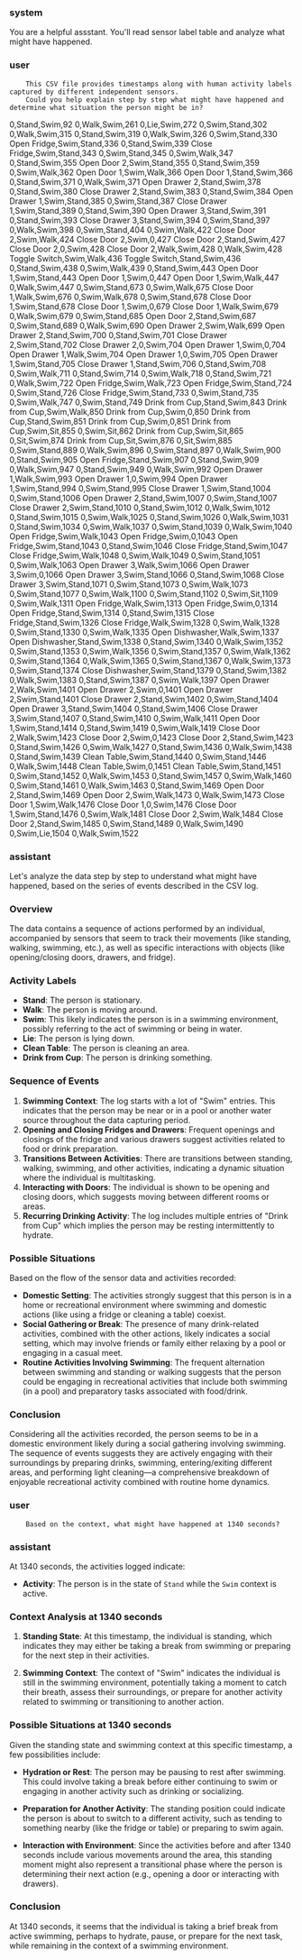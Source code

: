 ### system
You are a helpful assstant. You'll read sensor label table and analyze what might have happened.
### user

        This CSV file provides timestamps along with human activity labels captured by different independent sensors.
        Could you help explain step by step what might have happened and determine what situation the person might be in?
    
0,Stand,Swim,92
0,Walk,Swim,261
0,Lie,Swim,272
0,Swim,Stand,302
0,Walk,Swim,315
0,Stand,Swim,319
0,Walk,Swim,326
0,Swim,Stand,330
Open Fridge,Swim,Stand,336
0,Stand,Swim,339
Close Fridge,Swim,Stand,343
0,Swim,Stand,345
0,Swim,Walk,347
0,Stand,Swim,355
Open Door 2,Swim,Stand,355
0,Stand,Swim,359
0,Swim,Walk,362
Open Door 1,Swim,Walk,366
Open Door 1,Stand,Swim,366
0,Stand,Swim,371
0,Walk,Swim,371
Open Drawer 2,Stand,Swim,378
0,Stand,Swim,380
Close Drawer 2,Stand,Swim,383
0,Stand,Swim,384
Open Drawer 1,Swim,Stand,385
0,Swim,Stand,387
Close Drawer 1,Swim,Stand,389
0,Stand,Swim,390
Open Drawer 3,Stand,Swim,391
0,Stand,Swim,393
Close Drawer 3,Stand,Swim,394
0,Swim,Stand,397
0,Walk,Swim,398
0,Swim,Stand,404
0,Swim,Walk,422
Close Door 2,Swim,Walk,424
Close Door 2,Swim,0,427
Close Door 2,Stand,Swim,427
Close Door 2,0,Swim,428
Close Door 2,Walk,Swim,428
0,Walk,Swim,428
Toggle Switch,Swim,Walk,436
Toggle Switch,Stand,Swim,436
0,Stand,Swim,438
0,Swim,Walk,439
0,Stand,Swim,443
Open Door 1,Swim,Stand,443
Open Door 1,Swim,0,447
Open Door 1,Swim,Walk,447
0,Walk,Swim,447
0,Swim,Stand,673
0,Swim,Walk,675
Close Door 1,Walk,Swim,676
0,Swim,Walk,678
0,Swim,Stand,678
Close Door 1,Swim,Stand,678
Close Door 1,Swim,0,679
Close Door 1,Walk,Swim,679
0,Walk,Swim,679
0,Swim,Stand,685
Open Door 2,Stand,Swim,687
0,Swim,Stand,689
0,Walk,Swim,690
Open Drawer 2,Swim,Walk,699
Open Drawer 2,Stand,Swim,700
0,Stand,Swim,701
Close Drawer 2,Swim,Stand,702
Close Drawer 2,0,Swim,704
Open Drawer 1,Swim,0,704
Open Drawer 1,Walk,Swim,704
Open Drawer 1,0,Swim,705
Open Drawer 1,Swim,Stand,705
Close Drawer 1,Stand,Swim,706
0,Stand,Swim,708
0,Swim,Walk,711
0,Stand,Swim,714
0,Swim,Walk,718
0,Stand,Swim,721
0,Walk,Swim,722
Open Fridge,Swim,Walk,723
Open Fridge,Swim,Stand,724
0,Swim,Stand,726
Close Fridge,Swim,Stand,733
0,Swim,Stand,735
0,Swim,Walk,747
0,Swim,Stand,749
Drink from Cup,Stand,Swim,843
Drink from Cup,Swim,Walk,850
Drink from Cup,Swim,0,850
Drink from Cup,Stand,Swim,851
Drink from Cup,Swim,0,851
Drink from Cup,Swim,Sit,855
0,Swim,Sit,862
Drink from Cup,Swim,Sit,865
0,Sit,Swim,874
Drink from Cup,Sit,Swim,876
0,Sit,Swim,885
0,Swim,Stand,889
0,Walk,Swim,896
0,Swim,Stand,897
0,Walk,Swim,900
0,Stand,Swim,905
Open Fridge,Stand,Swim,907
0,Stand,Swim,909
0,Walk,Swim,947
0,Stand,Swim,949
0,Walk,Swim,992
Open Drawer 1,Walk,Swim,993
Open Drawer 1,0,Swim,994
Open Drawer 1,Swim,Stand,994
0,Swim,Stand,995
Close Drawer 1,Swim,Stand,1004
0,Swim,Stand,1006
Open Drawer 2,Stand,Swim,1007
0,Swim,Stand,1007
Close Drawer 2,Swim,Stand,1010
0,Stand,Swim,1012
0,Walk,Swim,1012
0,Stand,Swim,1015
0,Swim,Walk,1025
0,Stand,Swim,1026
0,Walk,Swim,1031
0,Stand,Swim,1034
0,Swim,Walk,1037
0,Swim,Stand,1039
0,Walk,Swim,1040
Open Fridge,Swim,Walk,1043
Open Fridge,Swim,0,1043
Open Fridge,Swim,Stand,1043
0,Stand,Swim,1046
Close Fridge,Stand,Swim,1047
Close Fridge,Swim,Walk,1048
0,Swim,Walk,1049
0,Swim,Stand,1051
0,Swim,Walk,1063
Open Drawer 3,Walk,Swim,1066
Open Drawer 3,Swim,0,1066
Open Drawer 3,Swim,Stand,1066
0,Stand,Swim,1068
Close Drawer 3,Swim,Stand,1071
0,Swim,Stand,1073
0,Swim,Walk,1073
0,Swim,Stand,1077
0,Swim,Walk,1100
0,Swim,Stand,1102
0,Swim,Sit,1109
0,Swim,Walk,1311
Open Fridge,Walk,Swim,1313
Open Fridge,Swim,0,1314
Open Fridge,Stand,Swim,1314
0,Stand,Swim,1315
Close Fridge,Stand,Swim,1326
Close Fridge,Walk,Swim,1328
0,Swim,Walk,1328
0,Swim,Stand,1330
0,Swim,Walk,1335
Open Dishwasher,Walk,Swim,1337
Open Dishwasher,Stand,Swim,1338
0,Stand,Swim,1340
0,Walk,Swim,1352
0,Swim,Stand,1353
0,Swim,Walk,1356
0,Swim,Stand,1357
0,Swim,Walk,1362
0,Swim,Stand,1364
0,Walk,Swim,1365
0,Swim,Stand,1367
0,Walk,Swim,1373
0,Swim,Stand,1374
Close Dishwasher,Swim,Stand,1379
0,Stand,Swim,1382
0,Walk,Swim,1383
0,Stand,Swim,1387
0,Swim,Walk,1397
Open Drawer 2,Walk,Swim,1401
Open Drawer 2,Swim,0,1401
Open Drawer 2,Swim,Stand,1401
Close Drawer 2,Stand,Swim,1402
0,Swim,Stand,1404
Open Drawer 3,Stand,Swim,1404
0,Stand,Swim,1406
Close Drawer 3,Swim,Stand,1407
0,Stand,Swim,1410
0,Swim,Walk,1411
Open Door 1,Swim,Stand,1414
0,Stand,Swim,1419
0,Swim,Walk,1419
Close Door 2,Walk,Swim,1423
Close Door 2,Swim,0,1423
Close Door 2,Stand,Swim,1423
0,Stand,Swim,1426
0,Swim,Walk,1427
0,Stand,Swim,1436
0,Walk,Swim,1438
0,Stand,Swim,1439
Clean Table,Swim,Stand,1440
0,Swim,Stand,1446
0,Walk,Swim,1448
Clean Table,Swim,0,1451
Clean Table,Swim,Stand,1451
0,Swim,Stand,1452
0,Walk,Swim,1453
0,Stand,Swim,1457
0,Swim,Walk,1460
0,Swim,Stand,1461
0,Walk,Swim,1463
0,Stand,Swim,1469
Open Door 2,Stand,Swim,1469
Open Door 2,Swim,Walk,1473
0,Walk,Swim,1473
Close Door 1,Swim,Walk,1476
Close Door 1,0,Swim,1476
Close Door 1,Swim,Stand,1476
0,Swim,Walk,1481
Close Door 2,Swim,Walk,1484
Close Door 2,Stand,Swim,1485
0,Swim,Stand,1489
0,Walk,Swim,1490
0,Swim,Lie,1504
0,Walk,Swim,1522

### assistant
Let's analyze the data step by step to understand what might have happened, based on the series of events described in the CSV log.

### Overview
The data contains a sequence of actions performed by an individual, accompanied by sensors that seem to track their movements (like standing, walking, swimming, etc.), as well as specific interactions with objects (like opening/closing doors, drawers, and fridge). 

### Activity Labels
- **Stand**: The person is stationary.
- **Walk**: The person is moving around.
- **Swim**: This likely indicates the person is in a swimming environment, possibly referring to the act of swimming or being in water.
- **Lie**: The person is lying down.
- **Clean Table**: The person is cleaning an area.
- **Drink from Cup**: The person is drinking something.

### Sequence of Events
1. **Swimming Context**: The log starts with a lot of "Swim" entries. This indicates that the person may be near or in a pool or another water source throughout the data capturing period.
2. **Opening and Closing Fridges and Drawers**: Frequent openings and closings of the fridge and various drawers suggest activities related to food or drink preparation.
3. **Transitions Between Activities**: There are transitions between standing, walking, swimming, and other activities, indicating a dynamic situation where the individual is multitasking.
4. **Interacting with Doors**: The individual is shown to be opening and closing doors, which suggests moving between different rooms or areas.
5. **Recurring Drinking Activity**: The log includes multiple entries of "Drink from Cup" which implies the person may be resting intermittently to hydrate.

### Possible Situations
Based on the flow of the sensor data and activities recorded:
- **Domestic Setting**: The activities strongly suggest that this person is in a home or recreational environment where swimming and domestic actions (like using a fridge or cleaning a table) coexist.
- **Social Gathering or Break**: The presence of many drink-related activities, combined with the other actions, likely indicates a social setting, which may involve friends or family either relaxing by a pool or engaging in a casual meet.
- **Routine Activities Involving Swimming**: The frequent alternation between swimming and standing or walking suggests that the person could be engaging in recreational activities that include both swimming (in a pool) and preparatory tasks associated with food/drink.

### Conclusion
Considering all the activities recorded, the person seems to be in a domestic environment likely during a social gathering involving swimming. The sequence of events suggests they are actively engaging with their surroundings by preparing drinks, swimming, entering/exiting different areas, and performing light cleaning—a comprehensive breakdown of enjoyable recreational activity combined with routine home dynamics.
### user

        Based on the context, what might have happened at 1340 seconds?
    
### assistant
At 1340 seconds, the activities logged indicate:

- **Activity**: The person is in the state of `Stand` while the `Swim` context is active. 

### Context Analysis at 1340 seconds

1. **Standing State**: At this timestamp, the individual is standing, which indicates they may either be taking a break from swimming or preparing for the next step in their activities.
  
2. **Swimming Context**: The context of "Swim" indicates the individual is still in the swimming environment, potentially taking a moment to catch their breath, assess their surroundings, or prepare for another activity related to swimming or transitioning to another action.

### Possible Situations at 1340 seconds

Given the standing state and swimming context at this specific timestamp, a few possibilities include:

- **Hydration or Rest**: The person may be pausing to rest after swimming. This could involve taking a break before either continuing to swim or engaging in another activity such as drinking or socializing.
  
- **Preparation for Another Activity**: The standing position could indicate the person is about to switch to a different activity, such as tending to something nearby (like the fridge or table) or preparing to swim again.

- **Interaction with Environment**: Since the activities before and after 1340 seconds include various movements around the area, this standing moment might also represent a transitional phase where the person is determining their next action (e.g., opening a door or interacting with drawers).

### Conclusion
At 1340 seconds, it seems that the individual is taking a brief break from active swimming, perhaps to hydrate, pause, or prepare for the next task, while remaining in the context of a swimming environment.
